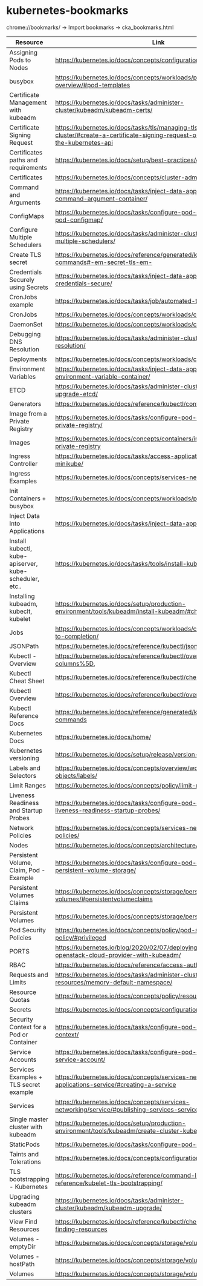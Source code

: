 # kubernetes-bookmarks

chrome://bookmarks/ -> Import bookmarks -> cka_bookmarks.html

Resource | Link
--- | ---
Assigning Pods to Nodes | https://kubernetes.io/docs/concepts/configuration/assign-pod-node/
busybox | https://kubernetes.io/docs/concepts/workloads/pods/pod-overview/#pod-templates
Certificate Management with kubeadm | https://kubernetes.io/docs/tasks/administer-cluster/kubeadm/kubeadm-certs/
Certificate Signing Request | https://kubernetes.io/docs/tasks/tls/managing-tls-in-a-cluster/#create-a-certificate-signing-request-object-to-send-to-the-kubernetes-api
Certificates paths and requirements | https://kubernetes.io/docs/setup/best-practices/certificates/
Certificates | https://kubernetes.io/docs/concepts/cluster-administration/certificates/
Command and Arguments | https://kubernetes.io/docs/tasks/inject-data-application/define-command-argument-container/
ConfigMaps | https://kubernetes.io/docs/tasks/configure-pod-container/configure-pod-configmap/
Configure Multiple Schedulers | https://kubernetes.io/docs/tasks/administer-cluster/configure-multiple-schedulers/
Create TLS secret | https://kubernetes.io/docs/reference/generated/kubectl/kubectl-commands#-em-secret-tls-em-
Credentials Securely using Secrets | https://kubernetes.io/docs/tasks/inject-data-application/distribute-credentials-secure/
CronJobs example | https://kubernetes.io/docs/tasks/job/automated-tasks-with-cron-jobs/
CronJobs | https://kubernetes.io/docs/concepts/workloads/controllers/cron-jobs/
DaemonSet | https://kubernetes.io/docs/concepts/workloads/controllers/daemonset/
Debugging DNS Resolution | https://kubernetes.io/docs/tasks/administer-cluster/dns-debugging-resolution/
Deployments | https://kubernetes.io/docs/concepts/workloads/controllers/deployment/
Environment Variables | https://kubernetes.io/docs/tasks/inject-data-application/define-environment-variable-container/
ETCD | https://kubernetes.io/docs/tasks/administer-cluster/configure-upgrade-etcd/
Generators | https://kubernetes.io/docs/reference/kubectl/conventions/#generators
Image from a Private Registry | https://kubernetes.io/docs/tasks/configure-pod-container/pull-image-private-registry/
Images | https://kubernetes.io/docs/concepts/containers/images/#using-a-private-registry
Ingress Controller | https://kubernetes.io/docs/tasks/access-application-cluster/ingress-minikube/
Ingress Examples | https://kubernetes.io/docs/concepts/services-networking/ingress/
Init Containers + busybox | https://kubernetes.io/docs/concepts/workloads/pods/init-containers/
Inject Data Into Applications | https://kubernetes.io/docs/tasks/inject-data-application/
Install kubectl, kube-apiserver, kube-scheduler, etc.. | https://kubernetes.io/docs/tasks/tools/install-kubectl/
Installing kubeadm, kubeclt, kubelet | https://kubernetes.io/docs/setup/production-environment/tools/kubeadm/install-kubeadm/#check-required-ports
Jobs | https://kubernetes.io/docs/concepts/workloads/controllers/jobs-run-to-completion/
JSONPath | https://kubernetes.io/docs/reference/kubectl/jsonpath/
Kubectl - Overview | https://kubernetes.io/docs/reference/kubectl/overview/#custom-columns%5D,
Kubectl Cheat Sheet | https://kubernetes.io/docs/reference/kubectl/cheatsheet/
Kubectl Overview | https://kubernetes.io/docs/reference/kubectl/overview/
Kubectl Reference Docs | https://kubernetes.io/docs/reference/generated/kubectl/kubectl-commands
Kubernetes Docs | https://kubernetes.io/docs/home/
Kubernetes versioning | https://kubernetes.io/docs/setup/release/version-skew-policy/
Labels and Selectors | https://kubernetes.io/docs/concepts/overview/working-with-objects/labels/
Limit Ranges | https://kubernetes.io/docs/concepts/policy/limit-range/
Liveness Readiness and Startup Probes | https://kubernetes.io/docs/tasks/configure-pod-container/configure-liveness-readiness-startup-probes/
Network Policies | https://kubernetes.io/docs/concepts/services-networking/network-policies/
Nodes | https://kubernetes.io/docs/concepts/architecture/nodes/
Persistent Volume, Claim, Pod - Example | https://kubernetes.io/docs/tasks/configure-pod-container/configure-persistent-volume-storage/
Persistent Volumes Claims | https://kubernetes.io/docs/concepts/storage/persistent-volumes/#persistentvolumeclaims
Persistent Volumes | https://kubernetes.io/docs/concepts/storage/persistent-volumes/
Pod Security Policies | https://kubernetes.io/docs/concepts/policy/pod-security-policy/#privileged
PORTS | https://kubernetes.io/blog/2020/02/07/deploying-external-openstack-cloud-provider-with-kubeadm/
RBAC | https://kubernetes.io/docs/reference/access-authn-authz/rbac/
Requests and Limits | https://kubernetes.io/docs/tasks/administer-cluster/manage-resources/memory-default-namespace/
Resource Quotas | https://kubernetes.io/docs/concepts/policy/resource-quotas/
Secrets | https://kubernetes.io/docs/concepts/configuration/secret/
Security Context for a Pod or Container | https://kubernetes.io/docs/tasks/configure-pod-container/security-context/
Service Accounts | https://kubernetes.io/docs/tasks/configure-pod-container/configure-service-account/
Services Examples + TLS secret example | https://kubernetes.io/docs/concepts/services-networking/connect-applications-service/#creating-a-service
Services | https://kubernetes.io/docs/concepts/services-networking/service/#publishing-services-service-types
Single master cluster with kubeadm | https://kubernetes.io/docs/setup/production-environment/tools/kubeadm/create-cluster-kubeadm/
StaticPods | https://kubernetes.io/docs/tasks/configure-pod-container/static-pod/
Taints and Tolerations | https://kubernetes.io/docs/concepts/configuration/taint-and-toleration/
TLS bootstrapping - Kubernetes | https://kubernetes.io/docs/reference/command-line-tools-reference/kubelet-tls-bootstrapping/
Upgrading kubeadm clusters | https://kubernetes.io/docs/tasks/administer-cluster/kubeadm/kubeadm-upgrade/
View Find Resources | https://kubernetes.io/docs/reference/kubectl/cheatsheet/#viewing-finding-resources
Volumes - emptyDir | https://kubernetes.io/docs/concepts/storage/volumes/#emptydir
Volumes - hostPath | https://kubernetes.io/docs/concepts/storage/volumes/#hostpath
Volumes | https://kubernetes.io/docs/concepts/storage/volumes/#emptydir



